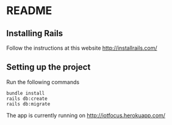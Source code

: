 # README

## Installing Rails
Follow the instructions at this website
http://installrails.com/

## Setting up the project
Run the following commands 
~~~
bundle install
rails db:create
rails db:migrate
~~~

The app is currently running on http://iotfocus.herokuapp.com/
